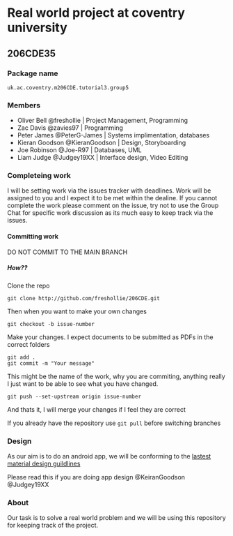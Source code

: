 # Real world project at coventry university
## 206CDE35

### Package name
    uk.ac.coventry.m206CDE.tutorial3.group5

### Members
- Oliver Bell @freshollie | Project Management, Programming
- Zac Davis @zavies97 | Programming
- Peter James @PeterG-James | Systems implimentation, databases
- Kieran Goodson @KieranGoodson | Design, Storyboarding
- Joe Robinson @Joe-R97 | Databases, UML
- Liam Judge @Judgey19XX | Interface design, Video Editing

### Completeing work

I will be setting work via the issues tracker with deadlines. Work will be assigned to you and I expect it to be met within the dealine. If you cannot complete the work please comment on the issue, try not to use the Group Chat for specific work discussion as its much easy to keep track via the issues.

#### Committing work

DO NOT COMMIT TO THE MAIN BRANCH

##### How??

Clone the repo

    git clone http://github.com/freshollie/206CDE.git
 
Then when you want to make your own changes

    git checkout -b issue-number
 
Make your changes. I expect documents to be submitted as PDFs in the correct folders

    git add .
    git commit -m "Your message"
  
This might be the name of the work, why you are commiting, anything really I just want to be able to see what you have changed.

    git push --set-upstream origin issue-number
 
And thats it, I will merge your changes if I feel they are correct

If you already have the repository use `git pull` before switching branches
  
### Design
As our aim is to do an android app, we will be conforming to the [lastest material design guildlines](https://material.io/guidelines/)

Please read this if you are doing app design @KeiranGoodson @Judgey19XX

### About
Our task is to solve a real world problem and we will be using this repository for keeping track of the project.

